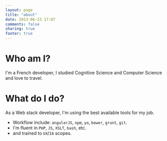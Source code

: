```yaml
---
layout: page
title: "about"
date: 2013-06-23 17:07
comments: false
sharing: true
footer: true
---
```


# Who am I?

I'm a French developer, I studied Cognitive Science and Computer Science and love to travel.

# What do I do?

As a Web stack developer, I'm using the best available tools for my job.

* Workflow include: `angularJS`, `npm`, `yo`, `bower`, `grunt`, `git`.
* I'm fluent in `PHP`, `JS`, `XSLT`, `bash`, etc.
* and trained to `UX`/`IA` scopes.

